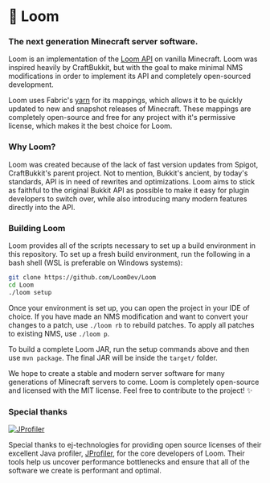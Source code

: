 # 🧵 Loom
### The next generation Minecraft server software.

Loom is an implementation of the [Loom API](/api) on vanilla Minecraft. Loom was inspired heavily by CraftBukkit, but with the goal to make minimal NMS modifications in order to implement its API and completely open-sourced development.

Loom uses Fabric's [yarn](https://github.com/fabricmc/yarn) for its mappings, which allows it to be quickly updated to new and snapshot releases of Minecraft. These mappings are completely open-source and free for any project with it's permissive license, which makes it the best choice for Loom.

### Why Loom?
Loom was created because of the lack of fast version updates from Spigot, CraftBukkit's parent project. Not to mention, Bukkit's ancient, by today's standards, API is in need of rewrites and optimizations. Loom aims to stick as faithful to the original Bukkit API as possible to make it easy for plugin developers to switch over, while also introducing many modern features directly into the API.

### Building Loom
Loom provides all of the scripts necessary to set up a build environment in this repository. To set up a fresh build environment, run the following in a bash shell (WSL is preferable on Windows systems):
```bash
git clone https://github.com/LoomDev/Loom
cd Loom
./loom setup
```
Once your environment is set up, you can open the project in your IDE of choice. If you have made an NMS modification and want to convert your changes to a patch, use `./loom rb` to rebuild patches. To apply all patches to existing NMS, use `./loom p`.

To build a complete Loom JAR, run the setup commands above and then use `mvn package`. The final JAR will be inside the `target/` folder.

We hope to create a stable and modern server software for many generations of Minecraft servers to come. Loom is completely open-source and licensed with the MIT license. Feel free to contribute to the project! ✨

### Special thanks
[![JProfiler](https://www.ej-technologies.com/images/product_banners/jprofiler_medium.png)](https://www.ej-technologies.com/products/jprofiler/overview.html)  

Special thanks to ej-technologies for providing open source licenses of their excellent Java profiler, [JProfiler](https://www.ej-technologies.com/products/jprofiler/overview.html), for the core developers of Loom. Their tools help us uncover performance bottlenecks and ensure that all of the software we create is performant and optimal.
